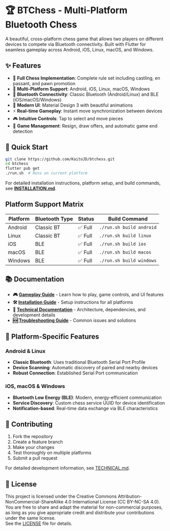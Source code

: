 # 🏆 BTChess - Multi-Platform Bluetooth Chess

A beautiful, cross-platform chess game that allows two players on different devices to compete via Bluetooth connectivity. Built with Flutter for seamless gameplay across Android, iOS, Linux, macOS, and Windows.

## ✨ Features

- 🎯 **Full Chess Implementation**: Complete rule set including castling, en passant, and pawn promotion
- 📱 **Multi-Platform Support**: Android, iOS, Linux, macOS, Windows
- 🔗 **Bluetooth Connectivity**: Classic Bluetooth (Android/Linux) and BLE (iOS/macOS/Windows)
- 🎨 **Modern UI**: Material Design 3 with beautiful animations
- ⚡ **Real-time Gameplay**: Instant move synchronization between devices
- 🎮 **Intuitive Controls**: Tap to select and move pieces
- 🏁 **Game Management**: Resign, draw offers, and automatic game end detection

## 🚀 Quick Start

```bash
git clone https://github.com/KaitoJD/btchess.git
cd btchess
flutter pub get
./run.sh  # Runs on current platform
```

For detailed installation instructions, platform setup, and build commands, see **[INSTALLATION.md](INSTALLATION.md)**.

##  Platform Support Matrix

| Platform | Bluetooth Type | Status | Build Command |
|----------|----------------|--------|---------------|
| Android  | Classic BT     | ✅ Full | `./run.sh build android` |
| Linux    | Classic BT     | ✅ Full | `./run.sh build linux` |
| iOS      | BLE            | ✅ Full | `./run.sh build ios` |
| macOS    | BLE            | ✅ Full | `./run.sh build macos` |
| Windows  | BLE            | ✅ Full | `./run.sh build windows` |

## 📚 Documentation

- **🎮 [Gameplay Guide](GAMEPLAY.md)** - Learn how to play, game controls, and UI features
- **🛠️ [Installation Guide](INSTALLATION.md)** - Setup instructions for all platforms
- **🔧 [Technical Documentation](TECHNICAL.md)** - Architecture, dependencies, and development details
- **🆘 [Troubleshooting Guide](TROUBLESHOOTING.md)** - Common issues and solutions

## 🔧 Platform-Specific Features

### Android & Linux
- **Classic Bluetooth**: Uses traditional Bluetooth Serial Port Profile
- **Device Scanning**: Automatic discovery of paired and nearby devices
- **Robust Connection**: Established Serial Port communication

### iOS, macOS & Windows
- **Bluetooth Low Energy (BLE)**: Modern, energy-efficient communication
- **Service Discovery**: Custom chess service UUID for device identification
- **Notification-based**: Real-time data exchange via BLE characteristics

## 🤝 Contributing

1. Fork the repository
2. Create a feature branch
3. Make your changes
4. Test thoroughly on multiple platforms
5. Submit a pull request

For detailed development information, see [TECHNICAL.md](TECHNICAL.md).

## 📄 License

This project is licensed under the Creative Commons Attribution-NonCommercial-ShareAlike 4.0 International License (CC BY-NC-SA 4.0).  
You are free to share and adapt the material for non-commercial purposes, as long as you give appropriate credit and distribute your contributions under the same license.  
See the [LICENSE](./LICENSE) file for details.
